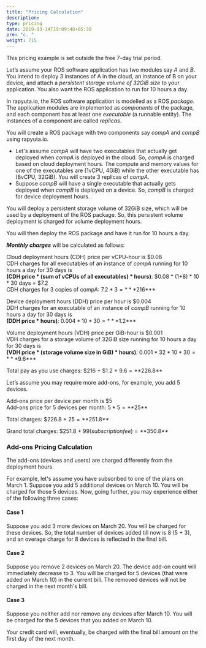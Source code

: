 ```yaml
---
title: "Pricing Calculation"
description:
type: pricing
date: 2019-03-14T19:09:48+05:30
pre: "c. "
weight: 715
---
```

This pricing example is set outside the free 7-day trial period.

Let’s assume your ROS software application has two modules say
*A* and *B*. You intend to deploy 3 instances of
A in the cloud, an instance of B on your device, and attach
a *persistent storage volume of 32GiB size* to your application.
You also want the ROS application to run for 10 hours a day.

In rapyuta.io, the ROS software application is modelled as a
ROS *package*. The application modules are implemented as
*components* of the package, and each component has at least
one *executable* (a runnable entity).
The instances of a component are called *replicas*.

You will create a ROS package with two components say *compA* and
*compB* using rapyuta.io.

* Let's assume *compA* will have two executables that actually
  get deployed when *compA* is deployed in the cloud.
  So, *compA* is charged based on cloud deployment hours.
  The compute and memory values for one of the executables
  are (1vCPU, 4GiB) while the other executable has (8vCPU, 32GiB).
  You will create 3 replicas of *compA*.
* Suppose *compB* will have a single executable that actually gets
  deployed when *compB* is deployed on a device. So, *compB* is charged
  for device deployment hours.
  
You will deploy a persistent storage volume of 32GiB size,
which will be used by a deployment of the ROS package.
So, this persistent volume deployment is charged for
volume deployment hours.

You will then deploy the ROS package and have it run for 10 hours
a day.

***Monthly charges*** will be calculated as follows:

Cloud deployment hours (CDH) price per vCPU-hour is $0.08<br>
CDH charges for all executables of an instance of *compA*
running for 10 hours a day for 30 days is <br>**(CDH price * (sum of vCPUs of all executables) * hours)**: $0.08 * (1+8) * 10 * 30 days = $7.2<br>
CDH charges for 3 copies of compA: $7.2 * 3 = ***$216***

Device deployment hours (DDH) price per hour is $0.004<br>
DDH charges for an executable of an instance of *compB*
running for 10 hours a day for 30 days is <br>**(DDH price * hours)**: $0.004 * 10 * 30 = ***$1.2***

Volume deployment hours (VDH) price per GiB-hour is $0.001<br>
VDH charges for a storage volume of 32GiB size running for
10 hours a day for 30 days is <br>**(VDH price * (storage volume size in GiB) * hours)**:
$0.001 * 32 * 10 * 30 = ***$9.6***

Total pay as you use charges: $216 + $1.2 + $9.6 = **$226.8**

Let’s assume you may require more add-ons, for example, you
add 5 devices.

Add-ons price per device per month is $5<br>
Add-ons price for 5 devices per month: $5 * 5 = **$25**

Total charges: $226.8 + $25 = **$251.8**

Grand total charges: $251.8 + $99 (subscription fee) = **$350.8**

### Add-ons Pricing Calculation

The add-ons (devices and users) are charged differently
from the deployment hours.

For example, let's assume you have subscribed to one of the plans on
March 1. Suppose you add 5 additional devices on March 10. You will
be charged for those 5 devices. Now, going further, you may experience
either of the following three cases:

#### Case 1

Suppose you add 3 more devices on March 20. You will be charged for
these devices. So, the total number of devices added till now is 8
(5 + 3), and an overage charge for 8 devices is reflected in the final
bill.

#### Case 2

Suppose you remove 2 devices on March 20. The device add-on count
will immediately decrease to 3. You will be charged for
5 devices (that were added on March 10) in the current bill.
The removed devices will not be charged in the next month's bill.

#### Case 3

Suppose you neither add nor remove any devices after March 10. You will be
charged for the 5 devices that you added on March 10.

Your credit card will, eventually, be charged with the final bill amount
on the first day of the next month.